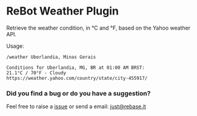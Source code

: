 # ReBot Weather Plugin

Retrieve the weather condition, in °C and °F, based on the Yahoo weather API.

Usage:

```
/weather Uberlandia, Minas Gerais

Conditions for Uberlandia, MG, BR at 01:00 AM BRST:
21.1°C / 70°F - Cloudy
https://weather.yahoo.com/country/state/city-455917/
```

### Did you find a bug or do you have a suggestion?
Feel free to raise a [issue](https://github.com/rebase-it/rebot/issues/new) or send a email: just@rebase.it